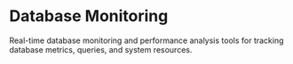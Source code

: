 # Database Monitoring

Real-time database monitoring and performance analysis tools for tracking database metrics, queries, and system resources.
